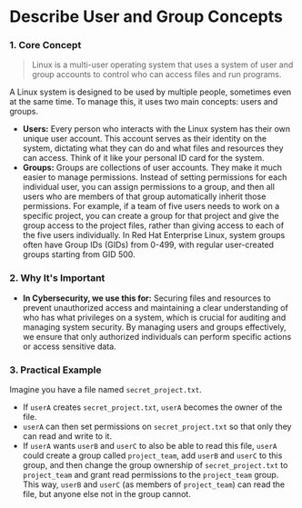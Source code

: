 # Describe User and Group Concepts

### 1. Core Concept
> Linux is a multi-user operating system that uses a system of user and group accounts to control who can access files and run programs.

A Linux system is designed to be used by multiple people, sometimes even at the same time. To manage this, it uses two main concepts: users and groups.

* **Users:** Every person who interacts with the Linux system has their own unique user account. This account serves as their identity on the system, dictating what they can do and what files and resources they can access. Think of it like your personal ID card for the system.
* **Groups:** Groups are collections of user accounts. They make it much easier to manage permissions. Instead of setting permissions for each individual user, you can assign permissions to a group, and then all users who are members of that group automatically inherit those permissions. For example, if a team of five users needs to work on a specific project, you can create a group for that project and give the group access to the project files, rather than giving access to each of the five users individually. In Red Hat Enterprise Linux, system groups often have Group IDs (GIDs) from 0-499, with regular user-created groups starting from GID 500.

### 2. Why It's Important
* **In Cybersecurity, we use this for:** Securing files and resources to prevent unauthorized access and maintaining a clear understanding of who has what privileges on a system, which is crucial for auditing and managing system security. By managing users and groups effectively, we ensure that only authorized individuals can perform specific actions or access sensitive data.

### 3. Practical Example
Imagine you have a file named `secret_project.txt`.
* If `userA` creates `secret_project.txt`, `userA` becomes the owner of the file.
* `userA` can then set permissions on `secret_project.txt` so that only they can read and write to it.
* If `userA` wants `userB` and `userC` to also be able to read this file, `userA` could create a group called `project_team`, add `userB` and `userC` to this group, and then change the group ownership of `secret_project.txt` to `project_team` and grant read permissions to the `project_team` group. This way, `userB` and `userC` (as members of `project_team`) can read the file, but anyone else not in the group cannot.